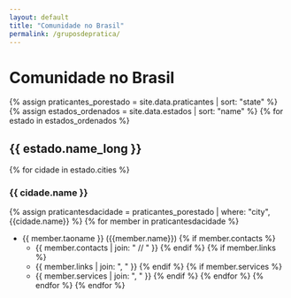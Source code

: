 ```yaml
---
layout: default
title: "Comunidade no Brasil"
permalink: /gruposdepratica/
---
```


# Comunidade no Brasil

{% assign praticantes_porestado = site.data.praticantes | sort: "state" %}
{% assign estados_ordenados = site.data.estados | sort: "name" %}
{% for estado in estados_ordenados %}
## {{ estado.name_long }}
{% for cidade in estado.cities %}
### {{ cidade.name }}
{% assign praticantesdacidade = praticantes_porestado | where: "city", {{cidade.name}} %}
{% for member in praticantesdacidade %}
- {{ member.taoname }} ({{member.name}})
{% if member.contacts %}
  - {{ member.contacts | join: " // " }}
{% endif %}
    {% if member.links %}
  - {{ member.links | join: ", " }}
    {% endif %}
    {% if member.services %}
  - {{ member.services | join: ", " }}
    {% endif %}
{% endfor %}
{% endfor %}
{% endfor %} 